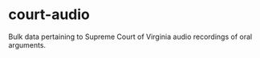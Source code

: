 court-audio
===========

Bulk data pertaining to Supreme Court of Virginia audio recordings of oral arguments.
